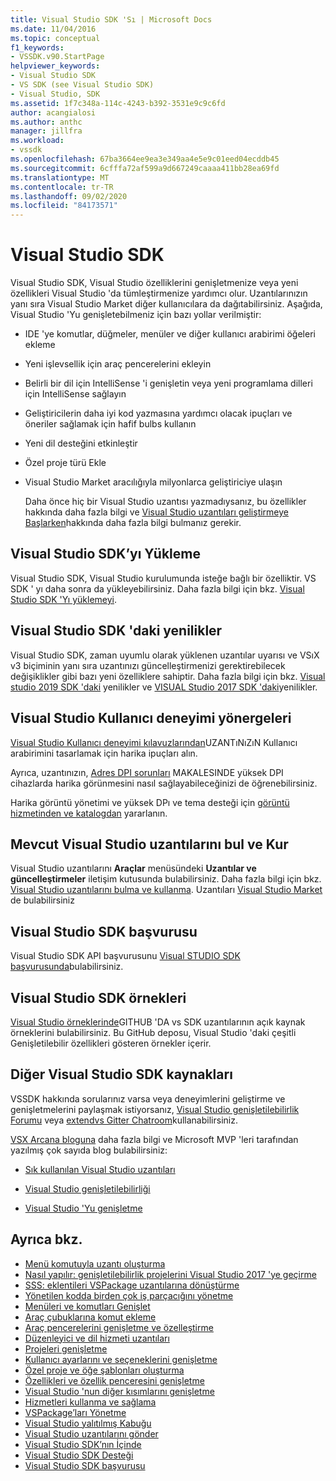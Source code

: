 ```yaml
---
title: Visual Studio SDK 'Sı | Microsoft Docs
ms.date: 11/04/2016
ms.topic: conceptual
f1_keywords:
- VSSDK.v90.StartPage
helpviewer_keywords:
- Visual Studio SDK
- VS SDK (see Visual Studio SDK)
- Visual Studio, SDK
ms.assetid: 1f7c348a-114c-4243-b392-3531e9c9c6fd
author: acangialosi
ms.author: anthc
manager: jillfra
ms.workload:
- vssdk
ms.openlocfilehash: 67ba3664ee9ea3e349aa4e5e9c01eed04ecddb45
ms.sourcegitcommit: 6cfffa72af599a9d667249caaaa411bb28ea69fd
ms.translationtype: MT
ms.contentlocale: tr-TR
ms.lasthandoff: 09/02/2020
ms.locfileid: "84173571"
---
```

# <a name="visual-studio-sdk"></a>Visual Studio SDK
Visual Studio SDK, Visual Studio özelliklerini genişletmenize veya yeni özellikleri Visual Studio 'da tümleştirmenize yardımcı olur. Uzantılarınızın yanı sıra Visual Studio Market diğer kullanıcılara da dağıtabilirsiniz. Aşağıda, Visual Studio 'Yu genişletebilmeniz için bazı yollar verilmiştir:

- IDE 'ye komutlar, düğmeler, menüler ve diğer kullanıcı arabirimi öğeleri ekleme

- Yeni işlevsellik için araç pencerelerini ekleyin

- Belirli bir dil için IntelliSense 'i genişletin veya yeni programlama dilleri için IntelliSense sağlayın

- Geliştiricilerin daha iyi kod yazmasına yardımcı olacak ipuçları ve öneriler sağlamak için hafif bulbs kullanın

- Yeni dil desteğini etkinleştir

- Özel proje türü Ekle

- Visual Studio Market aracılığıyla milyonlarca geliştiriciye ulaşın

  Daha önce hiç bir Visual Studio uzantısı yazmadıysanız, bu özellikler hakkında daha fazla bilgi ve [Visual Studio uzantıları geliştirmeye Başlarken](../extensibility/starting-to-develop-visual-studio-extensions.md)hakkında daha fazla bilgi bulmanız gerekir.

## <a name="install-the-visual-studio-sdk"></a>Visual Studio SDK’yı Yükleme
 Visual Studio SDK, Visual Studio kurulumunda isteğe bağlı bir özelliktir. VS SDK ' yı daha sonra da yükleyebilirsiniz. Daha fazla bilgi için bkz. [Visual Studio SDK 'Yı yüklemeyi](../extensibility/installing-the-visual-studio-sdk.md).

## <a name="whats-new-in-the-visual-studio-sdk"></a>Visual Studio SDK 'daki yenilikler
 Visual Studio SDK, zaman uyumlu olarak yüklenen uzantılar uyarısı ve VSıX v3 biçiminin yanı sıra uzantınızı güncelleştirmenizi gerektirebilecek değişiklikler gibi bazı yeni özelliklere sahiptir. Daha fazla bilgi için bkz. [Visual studio 2019 SDK 'daki](../extensibility/whats-new-visual-studio-2019-sdk.md) yenilikler ve [VISUAL Studio 2017 SDK 'daki](../extensibility/what-s-new-in-the-visual-studio-2017-sdk.md)yenilikler.

## <a name="visual-studio-user-experience-guidelines"></a>Visual Studio Kullanıcı deneyimi yönergeleri
 [Visual Studio Kullanıcı deneyimi kılavuzlarından](../extensibility/ux-guidelines/visual-studio-user-experience-guidelines.md)UZANTıNıZıN Kullanıcı arabirimini tasarlamak için harika ipuçları alın.

 Ayrıca, uzantınızın, [Adres DPI sorunları](../extensibility/addressing-dpi-issues2.md) MAKALESINDE yüksek DPI cihazlarda harika görünmesini nasıl sağlayabileceğinizi de öğrenebilirsiniz.

 Harika görüntü yönetimi ve yüksek DPı ve tema desteği için [görüntü hizmetinden ve katalogdan](../extensibility/image-service-and-catalog.md) yararlanın.

## <a name="find-and-install-existing-visual-studio-extensions"></a>Mevcut Visual Studio uzantılarını bul ve Kur
 Visual Studio uzantılarını **Araçlar** menüsündeki **Uzantılar ve güncelleştirmeler** iletişim kutusunda bulabilirsiniz. Daha fazla bilgi için bkz. [Visual Studio uzantılarını bulma ve kullanma](../ide/finding-and-using-visual-studio-extensions.md). Uzantıları [Visual Studio Market](https://marketplace.visualstudio.com/) de bulabilirsiniz

## <a name="visual-studio-sdk-reference"></a>Visual Studio SDK başvurusu
 Visual Studio SDK API başvurusunu [Visual STUDIO SDK başvurusunda](../extensibility/visual-studio-sdk-reference.md)bulabilirsiniz.

## <a name="visual-studio-sdk-samples"></a>Visual Studio SDK örnekleri
 [Visual Studio örneklerinde](https://github.com/Microsoft/VSSDK-Extensibility-Samples)GITHUB 'DA vs SDK uzantılarının açık kaynak örneklerini bulabilirsiniz. Bu GitHub deposu, Visual Studio 'daki çeşitli Genişletilebilir özellikleri gösteren örnekler içerir.

## <a name="other-visual-studio-sdk-resources"></a>Diğer Visual Studio SDK kaynakları
 VSSDK hakkında sorularınız varsa veya deneyimlerini geliştirme ve genişletmelerini paylaşmak istiyorsanız, [Visual Studio genişletilebilirlik Forumu](https://social.msdn.microsoft.com/Forums/vstudio/home?forum=vsx) veya [extendvs Gitter Chatroom](https://gitter.im/Microsoft/extendvs)kullanabilirsiniz.

 [VSX Arcana bloguna](https://blogs.msdn.microsoft.com/vsx/) daha fazla bilgi ve Microsoft MVP 'leri tarafından yazılmış çok sayıda blog bulabilirsiniz:

- [Sık kullanılan Visual Studio uzantıları](https://scottdorman.blog/2014/10/05/favorite-visual-studio-extensions/)

- [Visual Studio genişletilebilirliği](http://www.visualstudioextensibility.com/overview/vs/)

- [Visual Studio 'Yu genişletme](https://blog.slaks.net/2013-10-18/extending-visual-studio-part-1-getting-started/)

## <a name="see-also"></a>Ayrıca bkz.

- [Menü komutuyla uzantı oluşturma](../extensibility/creating-an-extension-with-a-menu-command.md)
- [Nasıl yapılır: genişletilebilirlik projelerini Visual Studio 2017 'ye geçirme](../extensibility/how-to-migrate-extensibility-projects-to-visual-studio-2017.md)
- [SSS: eklentileri VSPackage uzantılarına dönüştürme](/visualstudio/extensibility/faq-converting-add-ins-to-vspackage-extensions?view=vs-2015)
- [Yönetilen kodda birden çok iş parçacığını yönetme](../extensibility/managing-multiple-threads-in-managed-code.md)
- [Menüleri ve komutları Genişlet](../extensibility/extending-menus-and-commands.md)
- [Araç çubuklarına komut ekleme](../extensibility/adding-commands-to-toolbars.md)
- [Araç pencerelerini genişletme ve özelleştirme](../extensibility/extending-and-customizing-tool-windows.md)
- [Düzenleyici ve dil hizmeti uzantıları](../extensibility/editor-and-language-service-extensions.md)
- [Projeleri genişletme](../extensibility/extending-projects.md)
- [Kullanıcı ayarlarını ve seçeneklerini genişletme](../extensibility/extending-user-settings-and-options.md)
- [Özel proje ve öğe şablonları oluşturma](../extensibility/creating-custom-project-and-item-templates.md)
- [Özellikleri ve özellik penceresini genişletme](../extensibility/extending-properties-and-the-property-window.md)
- [Visual Studio 'nun diğer kısımlarını genişletme](../extensibility/extending-other-parts-of-visual-studio.md)
- [Hizmetleri kullanma ve sağlama](../extensibility/using-and-providing-services.md)
- [VSPackage’ları Yönetme](../extensibility/managing-vspackages.md)
- [Visual Studio yalıtılmış Kabuğu](https://visualstudio.microsoft.com/vs/older-downloads/isolated-shell/)
- [Visual Studio uzantılarını gönder](../extensibility/shipping-visual-studio-extensions.md)
- [Visual Studio SDK’nın İçinde](../extensibility/internals/inside-the-visual-studio-sdk.md)
- [Visual Studio SDK Desteği](../extensibility/support-for-the-visual-studio-sdk.md)
- [Visual Studio SDK başvurusu](../extensibility/visual-studio-sdk-reference.md)
